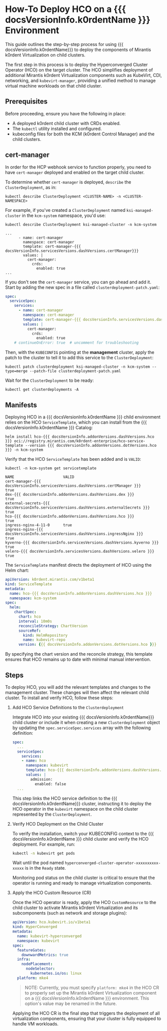 # How-To Deploy HCO on a {{{ docsVersionInfo.k0rdentName }}} Environment

This guide outlines the step-by-step process for using {{{ docsVersionInfo.k0rdentName}}} to deploy the components of Mirantis k0rdent Virtualization on child clusters.

The first step in this process is to deploy the Hyperconverged Cluster Operator (HCO) on the target cluster. The HCO simplifies deployment of additional Mirantis k0rdent Virtualization components such as KubeVirt, CDI, networking, and `kubevirt-manager`, providing a unified method to manage virtual machine workloads on that child cluster.

## Prerequisites

Before proceeding, ensure you have the following in place:

- A deployed k0rdent child cluster with CRDs enabled.
- The `kubectl` utility installed and configured.
- kubeconfig files for both the KCM (k0rdent Control Manager) and the child clusters.

## cert-manager

In order for the HCP webhook service to function properly, you need to have `cert-manager` deployed and enabled on the target child cluster.

To determine whether `cert-manager` is deployed, `describe` the `ClusterDeployment`, as in:

```shell
kubectl describe ClusterDeployment <CLUSTER-NAME> -n <CLUSTER-NAMESPACE> 
```

For example, if you've created a `ClusterDeployment` named `ksi-managed-cluster` in the `kcm-system` namespace, you'd use:

```shell
kubectl describe ClusterDeployment ksi-managed-cluster -n kcm-system
```
```console
...
      - name: cert-manager
        namespace: cert-manager
        template: cert-manager-{{{ docsVersionInfo.servicesVersions.dashVersions.certManager}}}
        values: |
          cert-manager:
            crds:
              enabled: true
...
```

If you don't see the `cert-manager` service, you can go ahead and add it.  Start by adding the new
spec in a file called `clusterdeployment-patch.yaml`:

```yaml
spec:
  serviceSpec:
    services:
      - name: cert-manager
        namespace: cert-manager
        template: cert-manager-{{{ docsVersionInfo.servicesVersions.dashVersions.certManager }}}
        values: |
          cert-manager:
            crds:
              enabled: true
    # continueOnError: true  # uncomment for troubleshooting
```

Then, with the `KUBECONFIG` pointing at the **management** cluster, apply the patch to the cluster to
tell it to add this service to the `ClusterDeployment`:

```shell
kubectl patch clusterdeployment ksi-managed-cluster -n kcm-system --type=merge --patch-file clusterdeployment-patch.yaml
```

Wait for the `ClusterDeployment` to be ready:

```shell
kubectl get clusterdeployments -A
```

## Manifests

Deploying HCO in a {{{ docsVersionInfo.k0rdentName }}} child environment relies on the HCO `ServiceTemplate`, which you can 
install from the {{{ docsVersionInfo.k0rdentName }}} Catalog:

```shell
helm install hco-{{{ docsVersionInfo.addonVersions.dashVersions.hco }}} oci://registry.mirantis.com/k0rdent-enterprise/hco-service-template --version {{{ docsVersionInfo.addonVersions.dotVersions.hco }}} -n kcm-system
```

Verify that the HCO `ServiceTemplate` has been added and is `VALID`:

```shell
kubectl -n kcm-system get servicetemplate
```
```console
NAME                      VALID
cert-manager-{{{ docsVersionInfo.servicesVersions.dashVersions.certManager }}}       true
dex-{{{ docsVersionInfo.addonVersions.dashVersions.dex }}}                true
external-secrets-{{{ docsVersionInfo.servicesVersions.dashVersions.externalSecrets }}}   true
hco-{{{ docsVersionInfo.addonVersions.dashVersions.hco }}}           true
ingress-nginx-4-11-0      true
ingress-nginx-{{{ docsVersionInfo.servicesVersions.dashVersions.ingressNginx }}}      true
kyverno-{{{ docsVersionInfo.servicesVersions.dashVersions.kyverno }}}             true
velero-{{{ docsVersionInfo.servicesVersions.dashVersions.velero }}}              true
```

The `ServiceTemplate` manifest directs the deployment of HCO using the Helm chart:

```yaml
apiVersion: k0rdent.mirantis.com/v1beta1
kind: ServiceTemplate
metadata:
  name: hco-{{{ docsVersionInfo.addonVersions.dashVersions.hco }}}
  namespace: kcm-system
spec:
  helm:
    chartSpec:
      chart: hco
      interval: 10m0s
      reconcileStrategy: ChartVersion
      sourceRef:
        kind: HelmRepository
        name: kubevirt-repo
      version: {{{ docsVersionInfo.addonVersions.dotVersions.hco }}}
```

By specifying the chart version and the reconcile strategy, this template ensures that HCO remains up to date with minimal manual intervention.

## Steps

To deploy HCO, you will add the relevant templates and changes to the management cluster. These
changes will then affect the relevant child cluster. To install and verify HCO, follow these steps:

1. Add HCO Service Definitions to the `Clusterdeployment`

    Integrate HCO into your existing {{{ docsVersionInfo.k0rdentName}}} child cluster or include it when creating a new `Clusterdeployment` object by updating the `spec.serviceSpec.services` array with the following definition:

    ```yaml
    spec:
      ...
      serviceSpec:
        services:
        - name: hco
          namespace: kubevirt
          template: hco-{{{ docsVersionInfo.addonVersions.dashVersions.hco}}}
          values: |
            admission:
              enabled: false
      ...
    ```

    This step links the HCO service definition to the {{{ docsVersionInfo.k0rdentName}}} cluster, instructing it to deploy the HCO operator in the `kubevirt` namespace on the child cluster represented by the `ClusterDeployment`.

3. Verify HCO Deployment on the Child Cluster

    To verify the installation, switch your KUBECONFIG context to the {{{ docsVersionInfo.k0rdentName }}} child cluster and verify the HCO deployment. For example, run:

    ```bash
    kubectl -n kubevirt get pods
    ```

    Wait until the pod named `hyperconverged-cluster-operator-xxxxxxxxxx-xxxxx` is in the `Ready` state. 

    Monitoring pod status on the child cluster is critical to ensure that the operator is running and ready to manage virtualization components.

4. Apply the HCO Custom Resource (CR)

    Once the HCO operator is ready, apply the HCO `CustomResource` to the child cluster to activate Mirantis k0rdent Virtualization and its subcomponents (such as network and storage plugins):

    ```yaml
    apiVersion: hco.kubevirt.io/v1beta1
    kind: HyperConverged
    metadata:
      name: kubevirt-hyperconverged
      namespace: kubevirt
    spec:
      featureGates:
        downwardMetrics: true
      infra:
        nodePlacement:
          nodeSelector:
            kubernetes.io/os: linux
      platform: mke4
    ```

    > NOTE: 
    > Currently, you must specify `platform: mke4` in the HCO CR to properly set up the Mirantis k0rdent Virtualization component on a {{{ docsVersionInfo.k0rdentName }}} environment. This option's value may be renamed in the future.

    Applying the HCO CR is the final step that triggers the deployment of all virtualization components, ensuring that your cluster is fully equipped to handle VM workloads.
